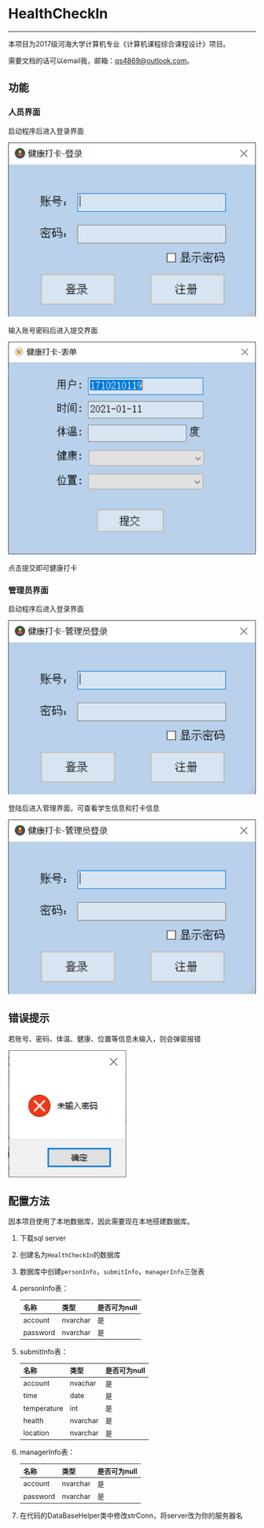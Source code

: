 # HealthCheckIn
----

本项目为2017级河海大学计算机专业《计算机课程综合课程设计》项目。

需要文档的话可以email我，邮箱：qs4869@outlook.com。



## 功能



### 人员界面



启动程序后进入登录界面

![](./image/Form-Login.png)

输入账号密码后进入提交界面

![](./image/Form-Submit.png)

点击提交即可健康打卡



### 管理员界面



启动程序后进入登录界面

![](./image/Form-ManagerLogin.png)

登陆后进入管理界面，可查看学生信息和打卡信息

![](./image/Form-Management.png)



## 错误提示



若账号、密码、体温、健康、位置等信息未输入，则会弹窗报错

![](./image/Form-InputError.png)



## 配置方法



因本项目使用了本地数据库，因此需要现在本地搭建数据库。

1. 下载sql server

2. 创建名为`HealthCheckIn`的数据库

3. 数据库中创建`personInfo`，`submitInfo`，`managerInfo`三张表

4. personInfo表：

   | 名称     | 类型     | 是否可为null |
   | -------- | -------- | ------------ |
   | account  | nvarchar | 是           |
   | password | nvarchar | 是           |

   

5. submitInfo表：

   | 名称        | 类型     | 是否可为null |
   | ----------- | -------- | ------------ |
   | account     | nvachar  | 是           |
   | time        | date     | 是           |
   | temperature | int      | 是           |
   | health      | nvarchar | 是           |
   | location    | nvarchar | 是           |

6. managerInfo表：

   | 名称     | 类型     | 是否可为null |
   | -------- | -------- | ------------ |
   | account  | nvarchar | 是           |
   | password | nvarchar | 是           |

7. 在代码的DataBaseHelper类中修改strConn，将server改为你的服务器名